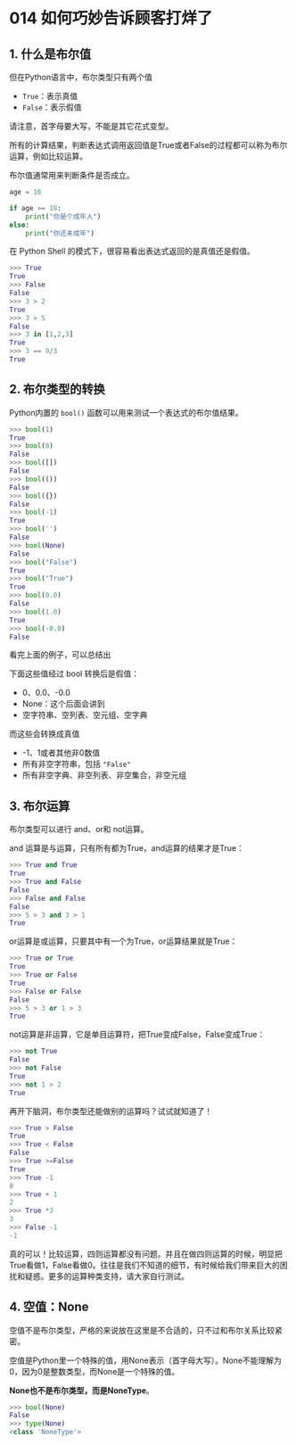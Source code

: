 # 014 如何巧妙告诉顾客打烊了

## 1. 什么是布尔值

但在Python语言中，布尔类型只有两个值

- `True`：表示真值
- `False`：表示假值

请注意，首字母要大写，不能是其它花式变型。

所有的计算结果，判断表达式调用返回值是True或者False的过程都可以称为布尔运算，例如比较运算。

布尔值通常用来判断条件是否成立。

```python
age = 16

if age >= 18:
    print("你是个成年人")
else:
    print("你还未成年")
```

在 Python Shell 的模式下，很容易看出表达式返回的是真值还是假值。

```python
>>> True
True
>>> False
False
>>> 3 > 2
True
>>> 3 > 5
False
>>> 3 in [1,2,3]
True
>>> 3 == 9/3
True
```

## 2. 布尔类型的转换

Python内置的 `bool()` 函数可以用来测试一个表达式的布尔值结果。

```python
>>> bool(1)
True
>>> bool(0)
False
>>> bool([])
False
>>> bool(())
False
>>> bool({})
False
>>> bool(-1)
True
>>> bool('')
False
>>> bool(None)
False
>>> bool("False")
True
>>> bool("True")
True
>>> bool(0.0)
False
>>> bool(1.0)
True
>>> bool(-0.0)
False
```

看完上面的例子，可以总结出

下面这些值经过 bool 转换后是假值：

- 0、0.0、-0.0
- None：这个后面会讲到
- 空字符串、空列表、空元组、空字典

而这些会转换成真值

- -1、1或者其他非0数值
- 所有非空字符串，包括 `"False"`
- 所有非空字典、非空列表、非空集合，非空元组

## 3. 布尔运算

布尔类型可以进行 and、or和 not运算。

and 运算是与运算，只有所有都为True，and运算的结果才是True：

```python
>>> True and True
True
>>> True and False
False
>>> False and False
False
>>> 5 > 3 and 3 > 1
True
```

or运算是或运算，只要其中有一个为True，or运算结果就是True：

```python
>>> True or True
True
>>> True or False
True
>>> False or False
False
>>> 5 > 3 or 1 > 3
True
```

not运算是非运算，它是单目运算符，把True变成False，False变成True：

```python
>>> not True
False
>>> not False
True
>>> not 1 > 2
True
```

再开下脑洞，布尔类型还能做别的运算吗？试试就知道了！

```python
>>> True > False
True
>>> True < False
False
>>> True >=False
True
>>> True -1
0
>>> True + 1
2
>>> True *3
3
>>> False -1
-1
```

真的可以！比较运算，四则运算都没有问题。并且在做四则运算的时候，明显把True看做1，False看做0。往往是我们不知道的细节，有时候给我们带来巨大的困扰和疑惑。更多的运算种类支持，请大家自行测试。

## 4. 空值：None

空值不是布尔类型，严格的来说放在这里是不合适的，只不过和布尔关系比较紧密。

空值是Python里一个特殊的值，用None表示（首字母大写）。None不能理解为 0，因为0是整数类型，而None是一个特殊的值。

**None也不是布尔类型，而是NoneType**。

```python
>>> bool(None)
False
>>> type(None)
<class 'NoneType'>
```
